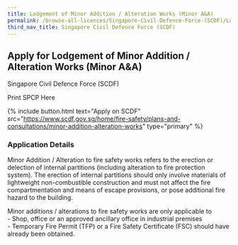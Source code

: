 ```yaml
---
title: Lodgement of Minor Addition / Alteration Works (Minor A&A)
permalink: /browse-all-licences/Singapore-Civil-Defence-Force-(SCDF)/Lodgement-of-Minor-Addition---Alteration-Works--Minor-A&A-
third_nav_title: Singapore Civil Defence Force (SCDF)
---
```


## Apply for Lodgement of Minor Addition / Alteration Works (Minor A&A)

Singapore Civil Defence Force (SCDF)

Print SPCP Here


{% include button.html text="Apply on SCDF" src="https://www.scdf.gov.sg/home/fire-safety/plans-and-consultations/minor-addition-alteration-works" type="primary" %}

### Application Details

<p>Minor Addition / Alteration to fire safety works refers to the erection or delection of internal partitions (including alteration to fire protection system). The erection of internal partitions should only involve materials of lightweight non-combustible construction and must not affect the fire compartmentation and means of escape provisions, or pose additional fire hazard to the building.</p>
<p>Minor additions / alterations to fire safety works are only applicable to<br />- Shop, office or an approved ancillary office in industrial premises<br />- Temporary Fire Permit (TFP) or a Fire Safety Certificate (FSC) should have already been obtained.</p>

